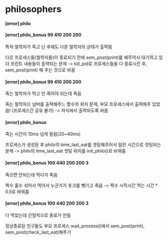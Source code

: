 # philosophers

#### [error] philo 




#### [error] philo_bonus 99 410 200 200 

특저 철학자가 죽고 난 후에도 다른 철학자의 상태가 출력됨

다르 프로세스들(철학자들)이 종료되기 전에 sem_post(print)를 해주어서 대기하고 있더 프린트 내용들이 출력되는 문제 -> kill_pid로 프로세스들을 다 종료시킨 후, sem_post(print) 해 주는 것으로 바꿈


#### [error] philo_bonus 99 410 200 200 

죽는 철학자가 먹고 안 죽어야 되는데 죽음

죽는 철학자으 넘버를 출력해주느 함수의 위치 문제, 부모 프로세스에서 출력해주 있었음! (프로세스간 공유 불가) -> 자식에서 출력되도록 바꿈


#### [error] philo_bonus

죽는 시간이 10ms 넘게 밀림(20~40ms)

프로세스가 생성된 후 philo의 time_last_eat를 셋팅해주어서 밀린 시간으로 셋팅되는 문제 -> philo의 time_last_eat 셋팅 위치를 init_philo()로 바꿔줌


#### [error] philo_bonus 100 440 200 200 3

죽으면 안되는데 먹다가 죽음

짝수 홀수 섞어서 먹어서 누군가가 포크를 뺏기고 죽음 -> 짝수 시작시간 먹는 시간 * 0.5로 바꿔줌

#### [error] philo_bonus 100 440 200 200 3

다 먹었는데 간헐적으로 종료가 안됨

정상종료된 친구들도 부모 프로세스 wait_process()에서 sem_post(print), sem_post(check_last_eat)해주기


